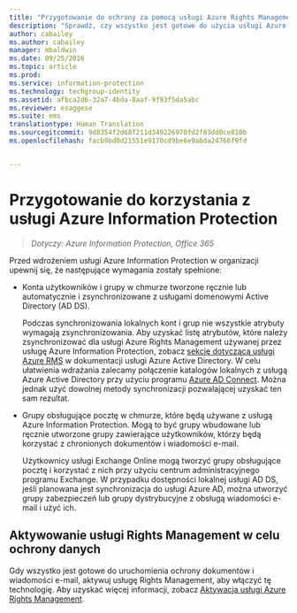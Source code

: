 ```yaml
---
title: "Przygotowanie do ochrony za pomocą usługi Azure Rights Management | Azure Information Protection"
description: "Sprawdź, czy wszystko jest gotowe do użycia usługi Azure Rights Management, aby organizacja mogła chronić dokumenty i wiadomości e-mail."
author: cabailey
ms.author: cabailey
manager: mbaldwin
ms.date: 09/25/2016
ms.topic: article
ms.prod: 
ms.service: information-protection
ms.technology: techgroup-identity
ms.assetid: afbca2d6-32a7-4bda-8aaf-9f93f5da5abc
ms.reviewer: esaggese
ms.suite: ems
translationtype: Human Translation
ms.sourcegitcommit: 9d8354f2d68f211d349226970fd2f83dd0ce810b
ms.openlocfilehash: facb9bd0d21551e9170cd9be6e9abda24766f9fd


---
```


# <a name="preparing-for-azure-information-protection"></a>Przygotowanie do korzystania z usługi Azure Information Protection

>*Dotyczy: Azure Information Protection, Office 365*

Przed wdrożeniem usługi Azure Information Protection w organizacji upewnij się, że następujące wymagania zostały spełnione:

-   Konta użytkowników i grupy w chmurze tworzone ręcznie lub automatycznie i zsynchronizowane z usługami domenowymi Active Directory (AD DS).

    Podczas synchronizowania lokalnych kont i grup nie wszystkie atrybuty wymagają zsynchronizowania. Aby uzyskać listę atrybutów, które należy zsynchronizować dla usługi Azure Rights Management używanej przez usługę Azure Information Protection, zobacz [sekcję dotyczącą usługi Azure RMS](/active-directory/active-directory-aadconnectsync-attributes-synchronized#azure-rms) w dokumentacji usługi Azure Active Directory. W celu ułatwienia wdrażania zalecamy połączenie katalogów lokalnych z usługą Azure Active Directory przy użyciu programu [Azure AD Connect](/active-directory/active-directory-aadconnectsync-whatis). Można jednak użyć dowolnej metody synchronizacji pozwalającej uzyskać ten sam rezultat.

-   Grupy obsługujące pocztę w chmurze, które będą używane z usługą Azure Information Protection. Mogą to być grupy wbudowane lub ręcznie utworzone grupy zawierające użytkowników, którzy będą korzystać z chronionych dokumentów i wiadomości e-mail.

    Użytkownicy usługi Exchange Online mogą tworzyć grupy obsługujące pocztę i korzystać z nich przy użyciu centrum administracyjnego programu Exchange. W przypadku dostępności lokalnej usługi AD DS, jeśli planowana jest synchronizacja do usługi Azure AD, można utworzyć grupy zabezpieczeń lub grupy dystrybucyjne z obsługą wiadomości e-mail i użyć ich.

## <a name="activate-the-rights-management-service-for-data-protection"></a>Aktywowanie usługi Rights Management w celu ochrony danych
Gdy wszystko jest gotowe do uruchomienia ochrony dokumentów i wiadomości e-mail, aktywuj usługę Rights Management, aby włączyć tę technologię. Aby uzyskać więcej informacji, zobacz [Aktywacja usługi Azure Rights Management](../deploy-use/activate-service.md).






<!--HONumber=Nov16_HO2-->


